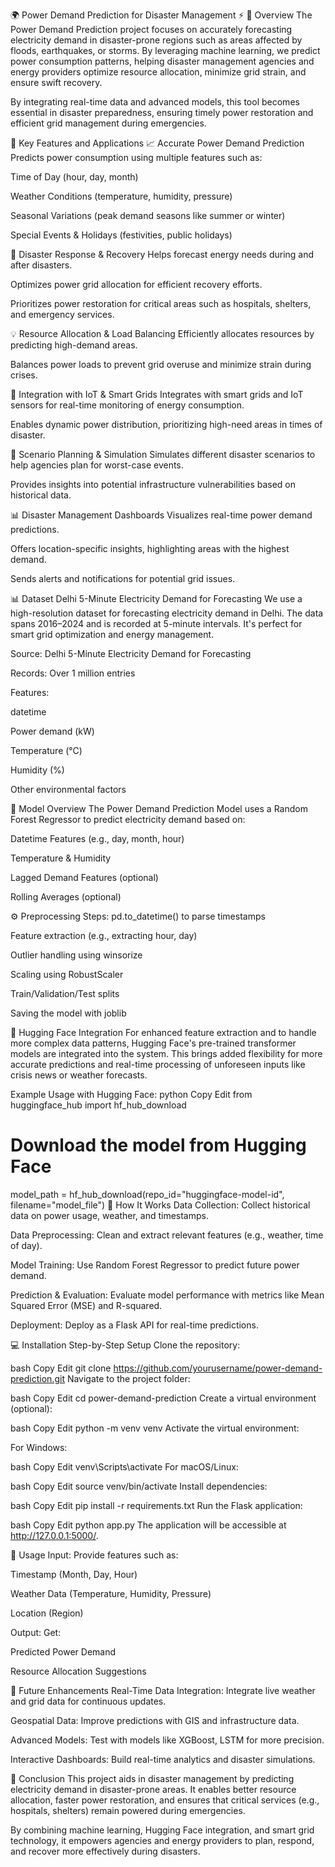 🌍 Power Demand Prediction for Disaster Management ⚡
🌟 Overview
The Power Demand Prediction project focuses on accurately forecasting electricity demand in disaster-prone regions such as areas affected by floods, earthquakes, or storms. By leveraging machine learning, we predict power consumption patterns, helping disaster management agencies and energy providers optimize resource allocation, minimize grid strain, and ensure swift recovery.

By integrating real-time data and advanced models, this tool becomes essential in disaster preparedness, ensuring timely power restoration and efficient grid management during emergencies.

🧠 Key Features and Applications
📈 Accurate Power Demand Prediction
Predicts power consumption using multiple features such as:

Time of Day (hour, day, month)

Weather Conditions (temperature, humidity, pressure)

Seasonal Variations (peak demand seasons like summer or winter)

Special Events & Holidays (festivities, public holidays)

🚨 Disaster Response & Recovery
Helps forecast energy needs during and after disasters.

Optimizes power grid allocation for efficient recovery efforts.

Prioritizes power restoration for critical areas such as hospitals, shelters, and emergency services.

💡 Resource Allocation & Load Balancing
Efficiently allocates resources by predicting high-demand areas.

Balances power loads to prevent grid overuse and minimize strain during crises.

🔌 Integration with IoT & Smart Grids
Integrates with smart grids and IoT sensors for real-time monitoring of energy consumption.

Enables dynamic power distribution, prioritizing high-need areas in times of disaster.

🔮 Scenario Planning & Simulation
Simulates different disaster scenarios to help agencies plan for worst-case events.

Provides insights into potential infrastructure vulnerabilities based on historical data.

📊 Disaster Management Dashboards
Visualizes real-time power demand predictions.

Offers location-specific insights, highlighting areas with the highest demand.

Sends alerts and notifications for potential grid issues.

📊 Dataset
Delhi 5-Minute Electricity Demand for Forecasting
We use a high-resolution dataset for forecasting electricity demand in Delhi. The data spans 2016–2024 and is recorded at 5-minute intervals. It's perfect for smart grid optimization and energy management.

Source: Delhi 5-Minute Electricity Demand for Forecasting

Records: Over 1 million entries

Features:

datetime

Power demand (kW)

Temperature (°C)

Humidity (%)

Other environmental factors

🧠 Model Overview
The Power Demand Prediction Model uses a Random Forest Regressor to predict electricity demand based on:

Datetime Features (e.g., day, month, hour)

Temperature & Humidity

Lagged Demand Features (optional)

Rolling Averages (optional)

⚙️ Preprocessing Steps:
pd.to_datetime() to parse timestamps

Feature extraction (e.g., extracting hour, day)

Outlier handling using winsorize

Scaling using RobustScaler

Train/Validation/Test splits

Saving the model with joblib

🤖 Hugging Face Integration
For enhanced feature extraction and to handle more complex data patterns, Hugging Face's pre-trained transformer models are integrated into the system. This brings added flexibility for more accurate predictions and real-time processing of unforeseen inputs like crisis news or weather forecasts.

Example Usage with Hugging Face:
python
Copy
Edit
from huggingface_hub import hf_hub_download

# Download the model from Hugging Face
model_path = hf_hub_download(repo_id="huggingface-model-id", filename="model_file")
🚀 How It Works
Data Collection: Collect historical data on power usage, weather, and timestamps.

Data Preprocessing: Clean and extract relevant features (e.g., weather, time of day).

Model Training: Use Random Forest Regressor to predict future power demand.

Prediction & Evaluation: Evaluate model performance with metrics like Mean Squared Error (MSE) and R-squared.

Deployment: Deploy as a Flask API for real-time predictions.

💻 Installation
Step-by-Step Setup
Clone the repository:

bash
Copy
Edit
git clone https://github.com/yourusername/power-demand-prediction.git
Navigate to the project folder:

bash
Copy
Edit
cd power-demand-prediction
Create a virtual environment (optional):

bash
Copy
Edit
python -m venv venv
Activate the virtual environment:

For Windows:

bash
Copy
Edit
venv\Scripts\activate
For macOS/Linux:

bash
Copy
Edit
source venv/bin/activate
Install dependencies:

bash
Copy
Edit
pip install -r requirements.txt
Run the Flask application:

bash
Copy
Edit
python app.py
The application will be accessible at http://127.0.0.1:5000/.

🎯 Usage
Input: Provide features such as:

Timestamp (Month, Day, Hour)

Weather Data (Temperature, Humidity, Pressure)

Location (Region)

Output: Get:

Predicted Power Demand

Resource Allocation Suggestions

🚀 Future Enhancements
Real-Time Data Integration: Integrate live weather and grid data for continuous updates.

Geospatial Data: Improve predictions with GIS and infrastructure data.

Advanced Models: Test with models like XGBoost, LSTM for more precision.

Interactive Dashboards: Build real-time analytics and disaster simulations.

🏁 Conclusion
This project aids in disaster management by predicting electricity demand in disaster-prone areas. It enables better resource allocation, faster power restoration, and ensures that critical services (e.g., hospitals, shelters) remain powered during emergencies.

By combining machine learning, Hugging Face integration, and smart grid technology, it empowers agencies and energy providers to plan, respond, and recover more effectively during disasters.







